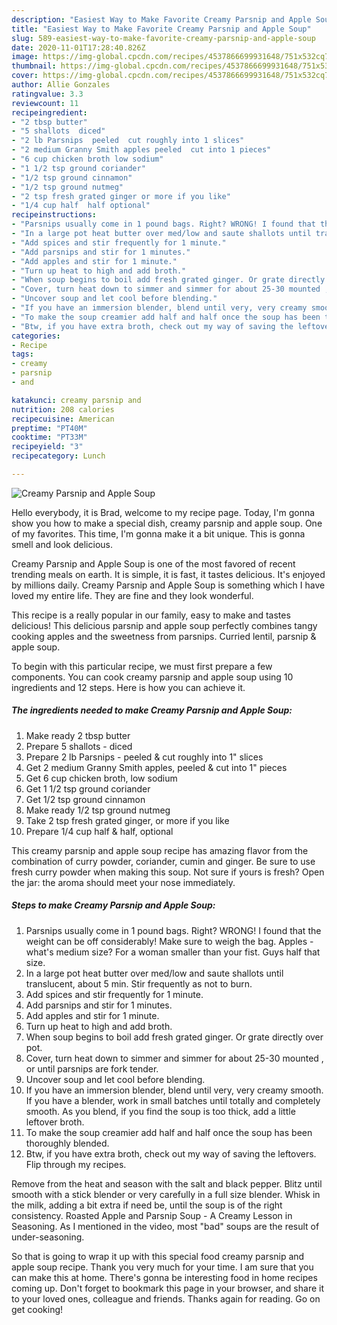 ```yaml
---
description: "Easiest Way to Make Favorite Creamy Parsnip and Apple Soup"
title: "Easiest Way to Make Favorite Creamy Parsnip and Apple Soup"
slug: 589-easiest-way-to-make-favorite-creamy-parsnip-and-apple-soup
date: 2020-11-01T17:28:40.826Z
image: https://img-global.cpcdn.com/recipes/4537866699931648/751x532cq70/creamy-parsnip-and-apple-soup-recipe-main-photo.jpg
thumbnail: https://img-global.cpcdn.com/recipes/4537866699931648/751x532cq70/creamy-parsnip-and-apple-soup-recipe-main-photo.jpg
cover: https://img-global.cpcdn.com/recipes/4537866699931648/751x532cq70/creamy-parsnip-and-apple-soup-recipe-main-photo.jpg
author: Allie Gonzales
ratingvalue: 3.3
reviewcount: 11
recipeingredient:
- "2 tbsp butter"
- "5 shallots  diced"
- "2 lb Parsnips  peeled  cut roughly into 1 slices"
- "2 medium Granny Smith apples peeled  cut into 1 pieces"
- "6 cup chicken broth low sodium"
- "1 1/2 tsp ground coriander"
- "1/2 tsp ground cinnamon"
- "1/2 tsp ground nutmeg"
- "2 tsp fresh grated ginger or more if you like"
- "1/4 cup half  half optional"
recipeinstructions:
- "Parsnips usually come in 1 pound bags. Right? WRONG! I found that the weight can be off considerably! Make sure to weigh the bag. Apples - what&#39;s medium size? For a woman smaller than your fist. Guys half that size."
- "In a large pot heat butter over med/low and saute shallots until translucent, about 5 min. Stir frequently as not to burn."
- "Add spices and stir frequently for 1 minute."
- "Add parsnips and stir for 1 minutes."
- "Add apples and stir for 1 minute."
- "Turn up heat to high and add broth."
- "When soup begins to boil add fresh grated ginger. Or grate directly over pot."
- "Cover, turn heat down to simmer and simmer for about 25-30 mounted , or until parsnips are fork tender."
- "Uncover soup and let cool before blending."
- "If you have an immersion blender, blend until very, very creamy smooth. If you have a blender, work in small batches until totally and completely smooth. As you blend, if you find the soup is too thick, add a little leftover broth."
- "To make the soup creamier add half and half once the soup has been thoroughly blended."
- "Btw, if you have extra broth, check out my way of saving the leftovers. Flip through my recipes."
categories:
- Recipe
tags:
- creamy
- parsnip
- and

katakunci: creamy parsnip and 
nutrition: 208 calories
recipecuisine: American
preptime: "PT40M"
cooktime: "PT33M"
recipeyield: "3"
recipecategory: Lunch

---
```



![Creamy Parsnip and Apple Soup](https://img-global.cpcdn.com/recipes/4537866699931648/751x532cq70/creamy-parsnip-and-apple-soup-recipe-main-photo.jpg)

Hello everybody, it is Brad, welcome to my recipe page. Today, I'm gonna show you how to make a special dish, creamy parsnip and apple soup. One of my favorites. This time, I'm gonna make it a bit unique. This is gonna smell and look delicious.

Creamy Parsnip and Apple Soup is one of the most favored of recent trending meals on earth. It is simple, it is fast, it tastes delicious. It's enjoyed by millions daily. Creamy Parsnip and Apple Soup is something which I have loved my entire life. They are fine and they look wonderful.

This recipe is a really popular in our family, easy to make and tastes delicious! This delicious parsnip and apple soup perfectly combines tangy cooking apples and the sweetness from parsnips. Curried lentil, parsnip &amp; apple soup.


To begin with this particular recipe, we must first prepare a few components. You can cook creamy parsnip and apple soup using 10 ingredients and 12 steps. Here is how you can achieve it.

<!--inarticleads1-->

##### The ingredients needed to make Creamy Parsnip and Apple Soup:

1. Make ready 2 tbsp butter
1. Prepare 5 shallots - diced
1. Prepare 2 lb Parsnips - peeled &amp; cut roughly into 1&#34; slices
1. Get 2 medium Granny Smith apples, peeled &amp; cut into 1&#34; pieces
1. Get 6 cup chicken broth, low sodium
1. Get 1 1/2 tsp ground coriander
1. Get 1/2 tsp ground cinnamon
1. Make ready 1/2 tsp ground nutmeg
1. Take 2 tsp fresh grated ginger, or more if you like
1. Prepare 1/4 cup half &amp; half, optional


This creamy parsnip and apple soup recipe has amazing flavor from the combination of curry powder, coriander, cumin and ginger. Be sure to use fresh curry powder when making this soup. Not sure if yours is fresh? Open the jar: the aroma should meet your nose immediately. 

<!--inarticleads2-->

##### Steps to make Creamy Parsnip and Apple Soup:

1. Parsnips usually come in 1 pound bags. Right? WRONG! I found that the weight can be off considerably! Make sure to weigh the bag. Apples - what&#39;s medium size? For a woman smaller than your fist. Guys half that size.
1. In a large pot heat butter over med/low and saute shallots until translucent, about 5 min. Stir frequently as not to burn.
1. Add spices and stir frequently for 1 minute.
1. Add parsnips and stir for 1 minutes.
1. Add apples and stir for 1 minute.
1. Turn up heat to high and add broth.
1. When soup begins to boil add fresh grated ginger. Or grate directly over pot.
1. Cover, turn heat down to simmer and simmer for about 25-30 mounted , or until parsnips are fork tender.
1. Uncover soup and let cool before blending.
1. If you have an immersion blender, blend until very, very creamy smooth. If you have a blender, work in small batches until totally and completely smooth. As you blend, if you find the soup is too thick, add a little leftover broth.
1. To make the soup creamier add half and half once the soup has been thoroughly blended.
1. Btw, if you have extra broth, check out my way of saving the leftovers. Flip through my recipes.


Remove from the heat and season with the salt and black pepper. Blitz until smooth with a stick blender or very carefully in a full size blender. Whisk in the milk, adding a bit extra if need be, until the soup is of the right consistency. Roasted Apple and Parsnip Soup - A Creamy Lesson in Seasoning. As I mentioned in the video, most &#34;bad&#34; soups are the result of under-seasoning. 

So that is going to wrap it up with this special food creamy parsnip and apple soup recipe. Thank you very much for your time. I am sure that you can make this at home. There's gonna be interesting food in home recipes coming up. Don't forget to bookmark this page in your browser, and share it to your loved ones, colleague and friends. Thanks again for reading. Go on get cooking!
